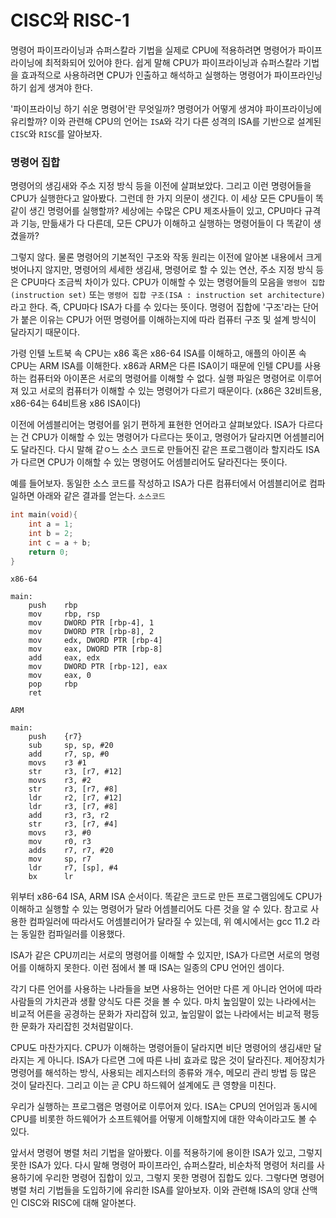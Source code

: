 # CISC와 RISC-1

명령어 파이프라이닝과 슈퍼스칼라 기법을 실제로 CPU에 적용하려면 명령어가 파이프라이닝에 최적화되어 있어야 한다. 쉽게 말해 CPU가 파이프라이닝과 슈퍼스칼라 기법을 효과적으로 사용하려면 CPU가 인출하고 해석하고 실행하는 명령어가 파이프라인닝 하기 쉽게 생겨야 한다.

'파이프라이닝 하기 쉬운 명령어'란 무엇일까? 명령어가 어떻게 생겨야 파이프라이닝에 유리할까? 이와 관련해 CPU의 언어는 `ISA`와 각기 다른 성격의 ISA를 기반으로 설계된 `CISC`와 `RISC`를 알아보자.

### 명령어 집합
명령어의 생김새와 주소 지정 방식 등을 이전에 살펴보았다. 그리고 이런 명령어들을 CPU가 실행한다고 알아봤다. 그런데 한 가지 의문이 생긴다. 이 세상 모든 CPU들이 똑같이 생긴 명령어를 실행할까? 세상에는 수많은 CPU 제조사들이 있고, CPU마다 규격과 기능, 만듦새가 다 다른데, 모든 CPU가 이해하고 실행하는 명령어들이 다 똑같이 생겼을까?

그렇지 않다. 물론 명령어의 기본적인 구조와 작동 원리는 이전에 알아본 내용에서 크게 벗어나지 않지만, 명령어의 세세한 생김새, 명령어로 할 수 있는 연산, 주소 지정 방식 등은 CPU마다 조금씩 차이가 있다. CPU가 이해할 수 있는 명령어들의 모음을 `명령어 집합(instruction set)` 또는 `명령어 집합 구조(ISA : instruction set architecture)`라고 한다. 즉, CPU마다 ISA가 다를 수 있다는 뜻이다. 명령어 집합에 '구조'라는 단어가 붙은 이유는 CPU가 어떤 명령어를 이해하는지에 따라 컴퓨터 구조 및 설계 방식이 달라지기 때문이다.

가령 인텔 노트북 속 CPU는 x86 혹은 x86-64 ISA를 이해하고, 애플의 아이폰 속 CPU는 ARM ISA를 이해한다. x86과 ARM은 다른 ISA이기 때문에 인텔 CPU를 사용하는 컴퓨터와 아이폰은 서로의 명령어를 이해할 수 없다. 실행 파일은 명령어로 이루어져 있고 서로의 컴퓨터가 이해할 수 있는 명령어가 다르기 때문이다.
(x86은 32비트용, x86-64는 64비트용 x86 ISA이다)

이전에 어셈블리어는 명령어를 읽기 편하게 표현한 언어라고 살펴보았다. ISA가 다르다는 건 CPU가 이해할 수 있는 명령어가 다르다는 뜻이고, 명령어가 달라지면 어셈블리어도 달라진다. 다시 말해 같ㅇ느 소스 코드로 만들어진 같은 프로그램이라 할지라도 ISA가 다르면 CPU가 이해할 수 있는 명령어도 어셈블리어도 달라진다는 뜻이다.

예를 들어보자. 동일한 소스 코드를 작성하고 ISA가 다른 컴퓨터에서 어셈블리어로 컴파일하면 아래와 같은 결과를 얻는다.
`소스코드`
```c
int main(void){
	int a = 1;
	int b = 2;
	int c = a + b;
	return 0;
}
```

`x86-64`
```assembly
main:
	push    rbp
	mov     rbp, rsp
	mov     DWORD PTR [rbp-4], 1
	mov     DWORD PTR [rbp-8], 2
	mov     edx, DWORD PTR [rbp-4]
	mov     eax, DWORD PTR [rbp-8]
	add     eax, edx
	mov     DWORD PTR [rbp-12], eax
	mov     eax, 0
	pop     rbp
	ret
```

`ARM`
```assembly
main:
	push    {r7}
	sub     sp, sp, #20
	add     r7, sp, #0
	movs    r3 #1
	str     r3, [r7, #12]
	movs    r3, #2
	str     r3, [r7, #8]
	ldr     r2, [r7, #12]
	ldr     r3, [r7, #8]
	add     r3, r3, r2
	str     r3, [r7, #4]
	movs    r3, #0
	mov     r0, r3
	adds    r7, r7, #20
	mov     sp, r7
	ldr     r7, [sp], #4
	bx      lr
```

위부터 x86-64 ISA, ARM ISA 순서이다. 똑같은 코드로 만든 프로그램임에도 CPU가 이해하고 실행할 수 있는 명령어가 달라 어셈블리어도 다른 것을 알 수 있다. 참고로 사용한 컴파일러에 따라서도 어셈블리어가 달라질 수 있는데, 위 예시에서는 gcc 11.2 라는 동일한 컴파일러를 이용했다.

ISA가 같은 CPU끼리는 서로의 명령어를 이해할 수 있지만, ISA가 다르면 서로의 명령어를 이해하지 못한다. 이런 점에서 볼 때 ISA는 일종의 CPU 언어인 셈이다.

각기 다른 언어를 사용하는 나라들을 보면 사용하는 언어만 다른 게 아니라 언어에 따라 사람들의 가치관과 생활 양식도 다른 것을 볼 수 있다. 마치 높임말이 있는 나라에서는 비교적 어른을 공경하는 문화가 자리잡혀 있고, 높임말이 없는 나라에서는 비교적 평등한 문화가 자리잡힌 것처럼말이다.

CPU도 마찬가지다. CPU가 이해하는 명령어들이 달라지면 비단 명령어의 생김새만 달라지는 게 아니다. ISA가 다르면 그에 따른 나비 효과로 많은 것이 달라진다. 제어장치가 명령어를 해석하는 방식, 사용되는 레지스터의 종류와 개수, 메모리 관리 방법 등 많은 것이 달라진다. 그리고 이는 곧 CPU 하드웨어 설계에도 큰 영향을 미친다.

우리가 실행하는 프로그램은 명령어로 이루어져 있다. ISA는 CPU의 언어임과 동시에 CPU를 비롯한 하드웨어가 소프트웨어를 어떻게 이해할지에 대한 약속이라고도 볼 수 있다.

앞서서 명령어 병렬 처리 기법을 알아봤다. 이를 적용하기에 용이한 ISA가 있고, 그렇지 못한 ISA가 있다. 다시 말해 명령어 파이프라인, 슈퍼스칼라, 비순차적 명령어 처리를 사용하기에 우리한 명령어 집합이 있고, 그렇지 못한 명령어 집합도 있다. 그렇다면 명령어 병렬 처리 기법들을 도입하기에 유리한 ISA를 알아보자. 이와 관련해 ISA의 양대 산맥인 CISC와 RISC에 대해 알아본다.